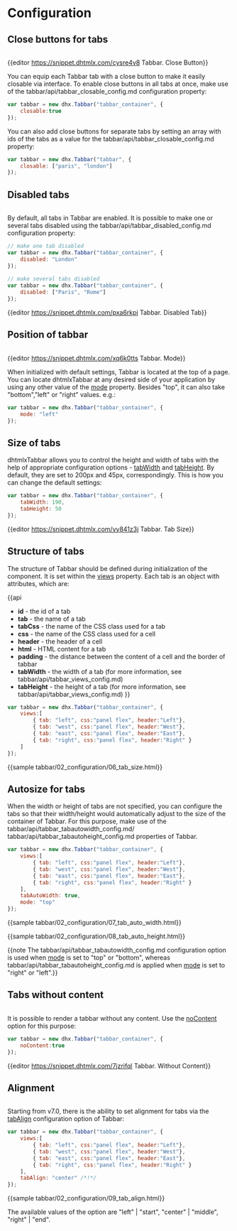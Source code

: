 Configuration
=============

Close buttons for tabs
---------------

<img style="margin: 0px 0px 0px 20px; display: block;" src="tabbar/close_button.png" alt=""/>

{{editor	https://snippet.dhtmlx.com/cysre4v8	Tabbar. Close Button}}

You can equip each Tabbar tab with a close button to make it easily closable via interface. To enable close buttons in all tabs at once, make use of the 
tabbar/api/tabbar_closable_config.md configuration property:

~~~js
var tabbar = new dhx.Tabbar("tabbar_container", {
    closable:true
});
~~~

You can also add close buttons for separate tabs by setting an array with ids of the tabs as a value for the tabbar/api/tabbar_closable_config.md property:

~~~js
var tabbar = new dhx.Tabbar("tabbar", {
    closable: ["paris", "london"]
});
~~~

Disabled tabs
------------------

<img style="margin: 0px 0px 0px 20px; display: block;" src="tabbar/disabled_tab.png" alt=""/>

By default, all tabs in Tabbar are enabled. It is possible to make one or several tabs disabled using the tabbar/api/tabbar_disabled_config.md configuration property:

~~~js
// make one tab disabled
var tabbar = new dhx.Tabbar("tabbar_container", {
    disabled: "London"
});
 
// make several tabs disabled
var tabbar = new dhx.Tabbar("tabbar_container", {
    disabled: ["Paris", "Rome"]
});
~~~

{{editor	https://snippet.dhtmlx.com/pxa6rkpj	Tabbar. Disabled Tab}}


Position of tabbar
------------

<img style="margin: 0px 0px 0px 20px; display: block;" src="tabbar/mode.png" alt=""/>

{{editor	https://snippet.dhtmlx.com/xq6k0tts	Tabbar. Mode}}

When initialized with default settings, Tabbar is located at the top of a page. You can locate dhtmlxTabbar at any desired side of your application by using any other value of the [mode](tabbar/api/tabbar_mode_config.md) property. 
Besides "top", it can also take "bottom","left" or "right" values. e.g.:

~~~js
var tabbar = new dhx.Tabbar("tabbar_container", {
    mode: "left"
});
~~~

Size of tabs
-----------

dhtmlxTabbar allows you to control the height and width of tabs with the help of appropriate configuration options - [tabWidth](tabbar/api/tabbar_tabwidth_config.md) and [tabHeight](tabbar/api/tabbar_tabheight_config.md). By default, they are set to 200px and 45px, correspondingly. This is how you can change the default settings:

~~~js
var tabbar = new dhx.Tabbar("tabbar_container", {
    tabWidth: 190,
    tabHeight: 50
});
~~~

{{editor	https://snippet.dhtmlx.com/yy841z3j	Tabbar. Tab Size}}

Structure of tabs
-------------

The structure of Tabbar should be defined during initialization of the component. It is set within the [views](tabbar/api/tabbar_views_config.md) property. Each tab is an object with attributes, which are:

{{api

- <b>id</b> - the id of a tab
- <b>tab</b> - the name of a tab
- <b>tabCss</b> - the name of the CSS class used for a tab
- <b>css</b> - the name of the CSS class used for a cell
- <b>header</b> - the header of a cell
- <b>html</b> - HTML content for a tab
- <b>padding</b> - the distance between the content of a cell and the border of tabbar
- <b>tabWidth</b> - the width of a tab (for more information, see tabbar/api/tabbar_views_config.md)
- <b>tabHeight</b> - the height of a tab (for more information, see tabbar/api/tabbar_views_config.md)
}}
    
~~~js
var tabbar = new dhx.Tabbar("tabbar_container", {
	views:[
		{ tab: "left", css:"panel flex", header:"Left"},
		{ tab: "west", css:"panel flex", header:"West"},
		{ tab: "east", css:"panel flex", header:"East"},
		{ tab: "right", css:"panel flex", header:"Right" }
	]
});
~~~

{{sample tabbar/02_configuration/06_tab_size.html}}

Autosize for tabs
-----------------

When the width or height of tabs are not specified, you can configure the tabs so that their width/height would automatically adjust to the size of the container of Tabbar. For this purpose, make use of the tabbar/api/tabbar_tabautowidth_config.md/ tabbar/api/tabbar_tabautoheight_config.md properties of Tabbar.

~~~js
var tabbar = new dhx.Tabbar("tabbar_container", {
    views:[
        { tab: "left", css:"panel flex", header:"Left"},
        { tab: "west", css:"panel flex", header:"West"},
        { tab: "east", css:"panel flex", header:"East"},
        { tab: "right", css:"panel flex", header:"Right" }
    ],
    tabAutoWidth: true,
    mode: "top"
});
~~~

{{sample tabbar/02_configuration/07_tab_auto_width.html}}

{{sample tabbar/02_configuration/08_tab_auto_height.html}}

{{note The tabbar/api/tabbar_tabautowidth_config.md configuration option is used when [mode](tabbar/api/tabbar_mode_config.md) is set to "top" or "bottom", whereas tabbar/api/tabbar_tabautoheight_config.md is applied when [mode](tabbar/api/tabbar_mode_config.md) is set to "right" or "left".}}

Tabs without content 
---------------

<img style="margin: 0px 0px 0px 20px; display: block;" src="tabbar/no_content.png" alt=""/>

It is possible to render a tabbar without any content. Use the [noContent](tabbar/api/tabbar_nocontent_config.md) option for this purpose:

~~~js
var tabbar = new dhx.Tabbar("tabbar_container", {
    noContent:true
});
~~~

{{editor	https://snippet.dhtmlx.com/7jzrifql	Tabbar. Without Content}}


Alignment
------------

<img src="tabbar/tabbar_align.png" alt=""/>

Starting from v7.0, there is the ability to set alignment for tabs via the [tabAlign](tabbar/api/tabbar_tabalign_config.md) configuration option of Tabbar:

~~~js
var tabbar = new dhx.Tabbar("tabbar_container", {
    views:[
        { tab: "left", css:"panel flex", header:"Left"},
        { tab: "west", css:"panel flex", header:"West"},
        { tab: "east", css:"panel flex", header:"East"},
        { tab: "right", css:"panel flex", header:"Right" }
    ],
    tabAlign: "center" /*!*/
});
~~~

{{sample tabbar/02_configuration/09_tab_align.html}}

The available values of the option are "left" | "start", "center" | "middle", "right" | "end".



